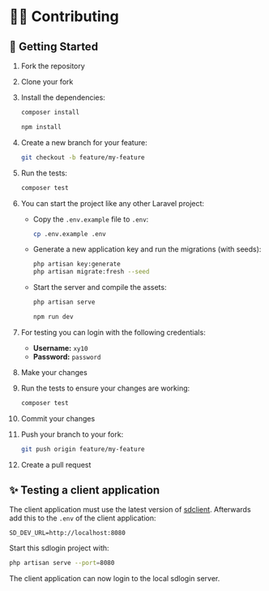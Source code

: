 # 👷‍♀️ Contributing

## 🚀 Getting Started

1. Fork the repository

2. Clone your fork

3. Install the dependencies:

    ```bash
    composer install
    ```

    ```bash
    npm install
    ```

4. Create a new branch for your feature:

    ```bash
    git checkout -b feature/my-feature
    ```

5. Run the tests:

    ```bash
    composer test
    ```

6. You can start the project like any other Laravel project:

    - Copy the `.env.example` file to `.env`:

        ```bash
        cp .env.example .env
        ```

    - Generate a new application key and run the migrations (with seeds):

        ```bash
        php artisan key:generate
        php artisan migrate:fresh --seed
        ```

    - Start the server and compile the assets:

        ```bash
        php artisan serve
        ```

        ```bash
        npm run dev
        ```

7. For testing you can login with the following credentials:

    - **Username:** `xy10`
    - **Password:** `password`

8. Make your changes

9. Run the tests to ensure your changes are working:

    ```bash
    composer test
    ```

10. Commit your changes

11. Push your branch to your fork:

    ```bash
    git push origin feature/my-feature
    ```

12. Create a pull request

## ✨ Testing a client application

The client application must use the latest version of [sdclient](https://github.com/curio-team/sdclient). Afterwards add this to the `.env` of the client application:

```env
SD_DEV_URL=http://localhost:8080
```

Start this sdlogin project with:
    
```bash
php artisan serve --port=8080
```

The client application can now login to the local sdlogin server.
